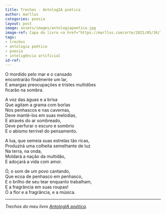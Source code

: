 ```yaml
---
title: Trechos - AntologIA poética
author: marllus
categories: poesia
layout: post
image: assets/images/antologiapoetica.jpg
image-ref: Capa do livro <a href="https://marllus.com/arte/2021/05/16/livro-antologia-poetica.html">AntologIA poética</a>
tags:
- trechos
- antologia poética
- poesia
- inteligência artificial
id-ref:
---
```


O mordido pelo mar e o cansado<br>
encontrarão finalmente um lar,<br>
E amargas preocupações e tristes multidões<br>
ficarão na sombra.<br>
 
A voz das águas e a brisa<br>
Que agitam a grama com borlas<br>
Nos penhascos e nas cavernas,<br>
Deve mantê-los em suas melodias,<br>
E através do ar sombreado,<br>
Deve perfurar o escuro e sombrio<br>
E o abismo terrível do pensamento.<br>
 
A lua, que semeia suas estrelas tão ricas,<br>
Produzirá uma colheita semelhante de luz<br>
Na terra, na onda,<br>
Moldará a nação da multidão,<br>
E adoçará a vida com amor.<br>
 
Ó, o som de um povo cantando,<br>
Que ecoa de penhasco em penhasco,<br>
E o brilho de seu tear enquanto trabalham,<br>
E a fragrância em suas roupas!<br>
Ó a flor e a fragrância, e a música.<br>

----
*Trechos do meu livro [AntologIA poética](https://marllus.com/arte/2021/05/16/livro-antologia-poetica.html).*
